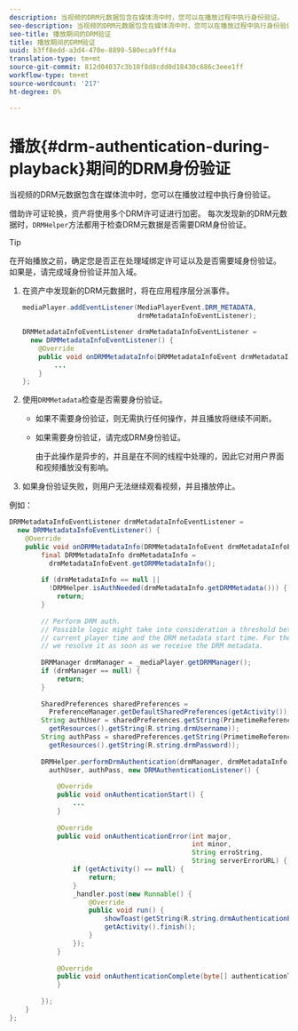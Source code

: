 ```yaml
---
description: 当视频的DRM元数据包含在媒体流中时，您可以在播放过程中执行身份验证。
seo-description: 当视频的DRM元数据包含在媒体流中时，您可以在播放过程中执行身份验证。
seo-title: 播放期间的DRM验证
title: 播放期间的DRM验证
uuid: b3ff8edd-a3d4-470e-8899-580eca9fff4a
translation-type: tm+mt
source-git-commit: 812d04037c3b18f8d8cdd0d18430c686c3eee1ff
workflow-type: tm+mt
source-wordcount: '217'
ht-degree: 0%

---
```



# 播放{#drm-authentication-during-playback}期间的DRM身份验证

当视频的DRM元数据包含在媒体流中时，您可以在播放过程中执行身份验证。

借助许可证轮换，资产将使用多个DRM许可证进行加密。 每次发现新的DRM元数据时，`DRMHelper`方法都用于检查DRM元数据是否需要DRM身份验证。

>[!TIP]
>
>在开始播放之前，确定您是否正在处理域绑定许可证以及是否需要域身份验证。 如果是，请完成域身份验证并加入域。

1. 在资产中发现新的DRM元数据时，将在应用程序层分派事件。

   ```java
   mediaPlayer.addEventListener(MediaPlayerEvent.DRM_METADATA,  
                                drmMetadataInfoEventListener); 
   
   DRMMetadataInfoEventListener drmMetadataInfoEventListener =  
     new DRMMetadataInfoEventListener() { 
       @Override 
       public void onDRMMetadataInfo(DRMMetadataInfoEvent drmMetadataInfoEvent) { 
           ... 
       } 
   };
   ```

1. 使用`DRMMetadata`检查是否需要身份验证。

   * 如果不需要身份验证，则无需执行任何操作，并且播放将继续不间断。
   * 如果需要身份验证，请完成DRM身份验证。

      由于此操作是异步的，并且是在不同的线程中处理的，因此它对用户界面和视频播放没有影响。

1. 如果身份验证失败，则用户无法继续观看视频，并且播放停止。

<!--<a id="example_939B95F831A245869F9248E2767F260C"></a>-->

例如：

```java
DRMMetadataInfoEventListener drmMetadataInfoEventListener =  
  new DRMMetadataInfoEventListener() { 
    @Override 
    public void onDRMMetadataInfo(DRMMetadataInfoEvent drmMetadataInfoEvent) { 
        final DRMMetadataInfo drmMetadataInfo =  
          drmMetadataInfoEvent.getDRMMetadataInfo(); 
 
        if (drmMetadataInfo == null ||  
          !DRMHelper.isAuthNeeded(drmMetadataInfo.getDRMMetadata())) { 
            return; 
        } 
 
        // Perform DRM auth. 
        // Possible logic might take into consideration a threshold between the  
        // current player time and the DRM metadata start time. For the time being,  
        // we resolve it as soon as we receive the DRM metadata. 
 
        DRMManager drmManager = _mediaPlayer.getDRMManager(); 
        if (drmManager == null) { 
            return; 
        } 
 
        SharedPreferences sharedPreferences =  
          PreferenceManager.getDefaultSharedPreferences(getActivity()); 
        String authUser = sharedPreferences.getString(PrimetimeReference.SETTINGS_DRM_USERNAME,  
          getResources().getString(R.string.drmUsername)); 
        String authPass = sharedPreferences.getString(PrimetimeReference.SETTINGS_DRM_PASSWORD,  
          getResources().getString(R.string.drmPassword)); 
 
        DRMHelper.performDrmAuthentication(drmManager, drmMetadataInfo.getDRMMetadata(),  
          authUser, authPass, new DRMAuthenticationListener() { 
 
            @Override 
            public void onAuthenticationStart() { 
                ... 
            } 
 
            @Override 
            public void onAuthenticationError(int major,  
                                              int minor,  
                                              String erroString,  
                                              String serverErrorURL) { 
                if (getActivity() == null) { 
                    return; 
                } 
                _handler.post(new Runnable() { 
                    @Override 
                    public void run() { 
                        showToast(getString(R.string.drmAuthenticationError)); 
                        getActivity().finish(); 
                    } 
                }); 
            } 
 
            @Override 
            public void onAuthenticationComplete(byte[] authenticationToken) { 
            } 
 
        }); 
    } 
}; 
```

